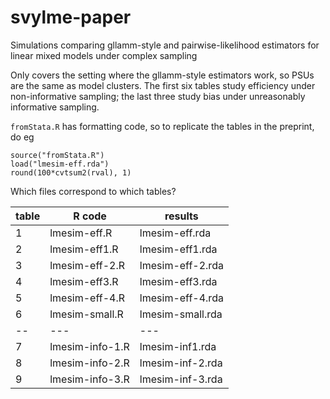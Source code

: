 # svylme-paper
Simulations comparing gllamm-style and pairwise-likelihood estimators for linear mixed models under complex sampling

Only covers the setting where the gllamm-style estimators work, so PSUs are the same as model clusters.  The first six tables study efficiency under non-informative sampling; the last three study bias under unreasonably informative sampling.

`fromStata.R` has formatting code, so to replicate the tables in the preprint, do eg
```
source("fromStata.R")
load("lmesim-eff.rda")
round(100*cvtsum2(rval), 1)
```

Which files correspond to which tables?

| table | R code | results |
|--|--|--|
| 1 | lmesim-eff.R | lmesim-eff.rda|
| 2 | lmesim-eff1.R | lmesim-eff1.rda|
| 3 | lmesim-eff-2.R | lmesim-eff-2.rda|
| 4 | lmesim-eff3.R | lmesim-eff3.rda|
| 5 | lmesim-eff-4.R | lmesim-eff-4.rda|
| 6 | lmesim-small.R | lmesim-small.rda|
| -- | --- | --- |
|7 | lmesim-info-1.R | lmesim-inf1.rda|
|8 | lmesim-info-2.R | lmesim-inf-2.rda|
|9 | lmesim-info-3.R | lmesim-inf-3.rda|



